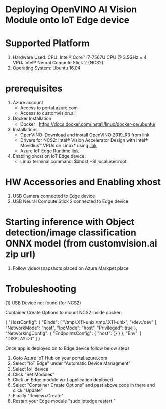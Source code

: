 
Deploying OpenVINO AI Vision Module onto IoT Edge device
======================

**Supported Platform**
===========
1. Hardware Used:
      CPU: Intel® Core™ i7-7567U CPU @ 3.5GHz × 4  
      VPU: Intel® Neural Compute Stick 2 (NCS2)
2. Operating System: Ubuntu 16.04


**prerequisites**
==============

1. Azure account 
    - Access to portal.azure.com
    - Access to customvision.ai
2. Docker Installation
   - Docker : https://docs.docker.com/install/linux/docker-ce/ubuntu/
3. Installations
   - OpenVINO: Download and install OpenVINO 2019_R3 from [link](http://docs.openvinotoolkit.org/latest/_docs_install_guides_installing_openvino_linux.html)
   - Drivers for NCS2: Intel® Vision Accelerator Design with Intel® Movidius™ VPUs on Linux* using [link](https://software.intel.com/en-us/articles/get-started-with-neural-compute-stick)
   - Azure IoT Edge Runtime [link](https://docs.microsoft.com/en-us/azure/iot-edge/how-to-install-iot-edge-linux)
4. Enabling xhost on IoT Edge device:
   - Linux terminal command: $xhost +SI:localuser:root
   
**HW Accessories and Enabling xhost**
===============
  1. USB Camera connected to Edge device 
  2. USB Neural Compute Stick 2 connected to Edge device

**Starting inference with Object detection/image classification ONNX model (from customvision.ai zip url)**
==================================
  1. Follow video/snapshots placed on Azure Markpet place


**Trobuleshooting**
================

[1] USB Device not found (for NCS2)

Container Create Options to mount NCS2 inside docker:

   {
    "HostConfig": {
        "Binds": [
            "/tmp/.X11-unix:/tmp/.X11-unix",
            "/dev:/dev"
        ],
        "NetworkMode": "host",
        "IpcMode": "host",
        "Privileged": true
    },
    "NetworkingConfig": {
        "EndpointsConfig": {
            "host": {}
        }
    },
    "Env": [
        "DISPLAY=:0"
    ]
  } 

  Once app is deployed on to Edge device follow below steps

   1. Goto Azure IoT Hub on your portal.azure.com
   2. Select "IoT Edge" under "Automatic Device Managment"
   3. Select IoT device 
   4. Click "Set Modules"
   5. Click on Edge module w.r.t application deployed
   6. Select "Container Create Options" and past above code in there and click "Update"
   7. Finally "Review+Create"
   8. Restart your Edge module "sudo iotedge restart <module name>"
